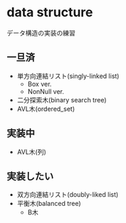 # data structure
データ構造の実装の練習

## 一旦済
- 単方向連結リスト(singly-linked list)
    - Box ver.
    - NonNull ver.
- 二分探索木(binary search tree)
- AVL木(ordered_set)

## 実装中
- AVL木(列)

## 実装したい
- 双方向連結リスト(doubly-liked list)
- 平衡木(balanced tree)
    - B木

